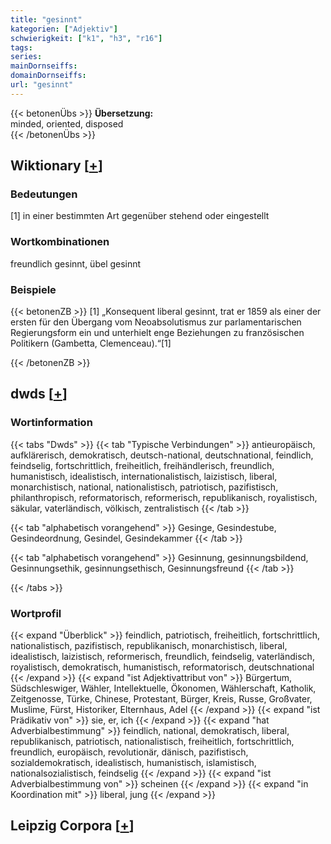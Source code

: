 ```yaml
---
title: "gesinnt"
kategorien: ["Adjektiv"]
schwierigkeit: ["k1", "h3", "r16"]
tags:
series:
mainDornseiffs:
domainDornseiffs:
url: "gesinnt"
---
```


{{< betonenÜbs >}}
**Übersetzung:**  
minded, oriented, disposed  
{{< /betonenÜbs >}}

## Wiktionary [[+](https://de.wiktionary.org/wiki/gesinnt)]

### Bedeutungen
[1] in einer bestimmten Art gegenüber stehend oder eingestellt  

### Wortkombinationen
freundlich gesinnt, übel gesinnt  

### Beispiele
{{< betonenZB >}}
[1] „Konsequent liberal gesinnt, trat er 1859 als einer der ersten für den Übergang vom Neoabsolutismus zur parlamentarischen Regierungsform ein und unterhielt enge Beziehungen zu französischen Politikern (Gambetta, Clemenceau).“[1]  

{{< /betonenZB >}}


## dwds [[+](https://www.dwds.de/wb/gesinnt)]

### Wortinformation
{{< tabs "Dwds" >}}
{{< tab "Typische Verbindungen" >}}
antieuropäisch, aufklärerisch, demokratisch, deutsch-national, deutschnational, feindlich, feindselig, fortschrittlich, freiheitlich, freihändlerisch, freundlich, humanistisch, idealistisch, internationalistisch, laizistisch, liberal, monarchistisch, national, nationalistisch, patriotisch, pazifistisch, philanthropisch, reformatorisch, reformerisch, republikanisch, royalistisch, säkular, vaterländisch, völkisch, zentralistisch
{{< /tab >}}

{{< tab "alphabetisch vorangehend" >}}
Gesinge, Gesindestube, Gesindeordnung, Gesindel, Gesindekammer
{{< /tab >}}

{{< tab "alphabetisch vorangehend" >}}
Gesinnung, gesinnungsbildend, Gesinnungsethik, gesinnungsethisch, Gesinnungsfreund
{{< /tab >}}

{{< /tabs >}}

### Wortprofil
{{< expand "Überblick" >}} feindlich, patriotisch, freiheitlich, fortschrittlich, nationalistisch, pazifistisch, republikanisch, monarchistisch, liberal, idealistisch, laizistisch, reformerisch, freundlich, feindselig, vaterländisch, royalistisch, demokratisch, humanistisch, reformatorisch, deutschnational {{< /expand >}}
{{< expand "ist Adjektivattribut von" >}} Bürgertum, Südschleswiger, Wähler, Intellektuelle, Ökonomen, Wählerschaft, Katholik, Zeitgenosse, Türke, Chinese, Protestant, Bürger, Kreis, Russe, Großvater, Muslime, Fürst, Historiker, Elternhaus, Adel {{< /expand >}}
{{< expand "ist Prädikativ von" >}} sie, er, ich {{< /expand >}}
{{< expand "hat Adverbialbestimmung" >}} feindlich, national, demokratisch, liberal, republikanisch, patriotisch, nationalistisch, freiheitlich, fortschrittlich, freundlich, europäisch, revolutionär, dänisch, pazifistisch, sozialdemokratisch, idealistisch, humanistisch, islamistisch, nationalsozialistisch, feindselig {{< /expand >}}
{{< expand "ist Adverbialbestimmung von" >}} scheinen {{< /expand >}}
{{< expand "in Koordination mit" >}} liberal, jung {{< /expand >}}

## Leipzig Corpora [[+](https://corpora.uni-leipzig.de/en/res?word=gesinnt&corpusId=deu_newscrawl-public_2018)]

